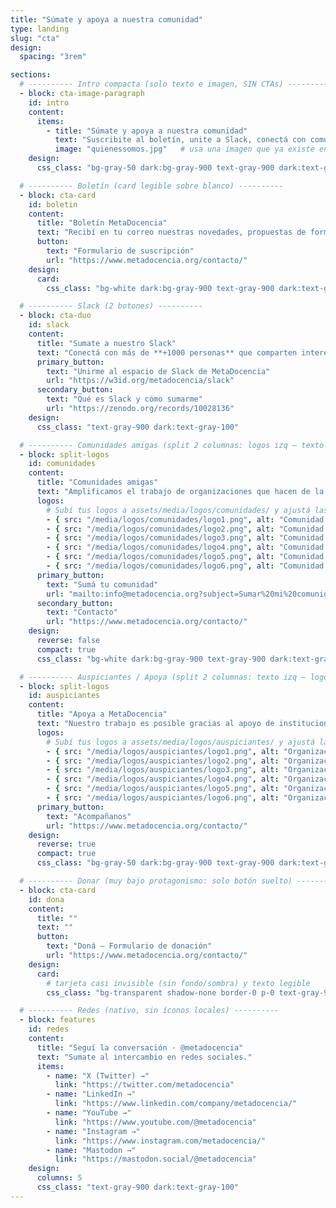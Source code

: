 ```yaml
---
title: "Súmate y apoya a nuestra comunidad"
type: landing
slug: "cta"
design:
  spacing: "3rem"

sections:
  # ---------- Intro compacta (solo texto e imagen, SIN CTAs) ----------
  - block: cta-image-paragraph
    id: intro
    content:
      items:
        - title: "Súmate y apoya a nuestra comunidad"
          text: "Suscribite al boletín, unite a Slack, conectá con comunidades amigas y apoyá a MetaDocencia. Crecemos la ciencia en red, con recursos abiertos y formación gratuita."
          image: "quienessomos.jpg"   # usa una imagen que ya existe en assets/media/
    design:
      css_class: "bg-gray-50 dark:bg-gray-900 text-gray-900 dark:text-gray-100"

  # ---------- Boletín (card legible sobre blanco) ----------
  - block: cta-card
    id: boletin
    content:
      title: "Boletín MetaDocencia"
      text: "Recibí en tu correo nuestras novedades, propuestas de formación, oportunidades y eventos de interés. **[Ver ediciones anteriores](https://www.metadocencia.org/boletines/)**"
      button:
        text: "Formulario de suscripción"
        url: "https://www.metadocencia.org/contacto/"
    design:
      card:
        css_class: "bg-white dark:bg-gray-900 text-gray-900 dark:text-gray-100 shadow-sm"

  # ---------- Slack (2 botones) ----------
  - block: cta-duo
    id: slack
    content:
      title: "Sumate a nuestro Slack"
      text: "Conectá con más de **+1000 personas** que comparten interés por la educación, la ciencia abierta y la colaboración."
      primary_button:
        text: "Unirme al espacio de Slack de MetaDocencia"
        url: "https://w3id.org/metadocencia/slack"
      secondary_button:
        text: "Qué es Slack y cómo sumarme"
        url: "https://zenodo.org/records/10028136"
    design:
      css_class: "text-gray-900 dark:text-gray-100"

  # ---------- Comunidades amigas (split 2 columnas: logos izq — texto der) ----------
  - block: split-logos
    id: comunidades
    content:
      title: "Comunidades amigas"
      text: "Amplificamos el trabajo de organizaciones que hacen de la ciencia abierta un esfuerzo global, colectivo y comunitario."
      logos:
        # Subí tus logos a assets/media/logos/comunidades/ y ajustá las rutas:
        - { src: "/media/logos/comunidades/logo1.png", alt: "Comunidad 1", url: "#" }
        - { src: "/media/logos/comunidades/logo2.png", alt: "Comunidad 2", url: "#" }
        - { src: "/media/logos/comunidades/logo3.png", alt: "Comunidad 3", url: "#" }
        - { src: "/media/logos/comunidades/logo4.png", alt: "Comunidad 4", url: "#" }
        - { src: "/media/logos/comunidades/logo5.png", alt: "Comunidad 5", url: "#" }
        - { src: "/media/logos/comunidades/logo6.png", alt: "Comunidad 6", url: "#" }
      primary_button:
        text: "Sumá tu comunidad"
        url: "mailto:info@metadocencia.org?subject=Sumar%20mi%20comunidad"
      secondary_button:
        text: "Contacto"
        url: "https://www.metadocencia.org/contacto/"
    design:
      reverse: false
      compact: true
      css_class: "bg-white dark:bg-gray-900 text-gray-900 dark:text-gray-100"

  # ---------- Auspiciantes / Apoya (split 2 columnas: texto izq — logos der) ----------
  - block: split-logos
    id: auspiciantes
    content:
      title: "Apoya a MetaDocencia"
      text: "Nuestro trabajo es posible gracias al apoyo de instituciones y organizaciones que comparten nuestra misión."
      logos:
        # Subí tus logos a assets/media/logos/auspiciantes/ y ajustá las rutas:
        - { src: "/media/logos/auspiciantes/logo1.png", alt: "Organización 1", url: "#" }
        - { src: "/media/logos/auspiciantes/logo2.png", alt: "Organización 2", url: "#" }
        - { src: "/media/logos/auspiciantes/logo3.png", alt: "Organización 3", url: "#" }
        - { src: "/media/logos/auspiciantes/logo4.png", alt: "Organización 4", url: "#" }
        - { src: "/media/logos/auspiciantes/logo5.png", alt: "Organización 5", url: "#" }
        - { src: "/media/logos/auspiciantes/logo6.png", alt: "Organización 6", url: "#" }
      primary_button:
        text: "Acompañanos"
        url: "https://www.metadocencia.org/contacto/"
    design:
      reverse: true
      compact: true
      css_class: "bg-gray-50 dark:bg-gray-900 text-gray-900 dark:text-gray-100"

  # ---------- Donar (muy bajo protagonismo: solo botón suelto) ----------
  - block: cta-card
    id: dona
    content:
      title: ""
      text: ""
      button:
        text: "Doná — Formulario de donación"
        url: "https://www.metadocencia.org/contacto/"
    design:
      card:
        # tarjeta casi invisible (sin fondo/sombra) y texto legible
        css_class: "bg-transparent shadow-none border-0 p-0 text-gray-900 dark:text-gray-100"

  # ---------- Redes (nativo, sin íconos locales) ----------
  - block: features
    id: redes
    content:
      title: "Seguí la conversación · @metadocencia"
      text: "Sumate al intercambio en redes sociales."
      items:
        - name: "X (Twitter) →"
          link: "https://twitter.com/metadocencia"
        - name: "LinkedIn →"
          link: "https://www.linkedin.com/company/metadocencia/"
        - name: "YouTube →"
          link: "https://www.youtube.com/@metadocencia"
        - name: "Instagram →"
          link: "https://www.instagram.com/metadocencia/"
        - name: "Mastodon →"
          link: "https://mastodon.social/@metadocencia"
    design:
      columns: 5
      css_class: "text-gray-900 dark:text-gray-100"
---
```

